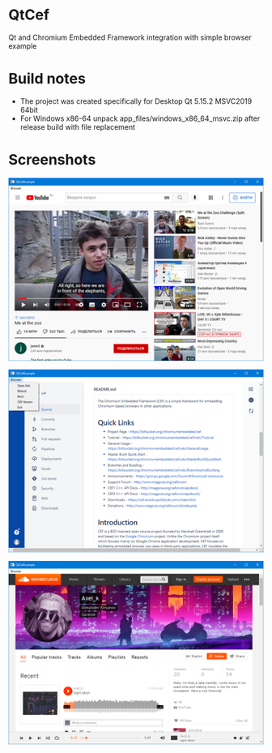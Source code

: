 # QtCef

Qt and Chromium Embedded Framework integration with simple browser example

# Build notes
* The project was created specifically for Desktop Qt 5.15.2 MSVC2019 64bit
* For Windows x86-64 unpack app_files/windows_x86_64_msvc.zip after release build with file replacement

# Screenshots
<p align="center">
  <img src="/misc/screenshot/1.png">
</p>
<p align="center">
  <img src="/misc/screenshot/2.png">
</p>
<p align="center">
  <img src="/misc/screenshot/3.png">
</p>
